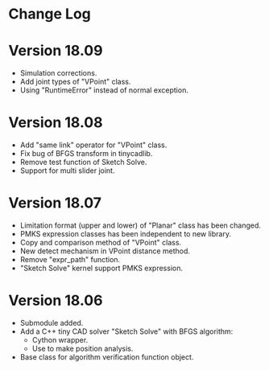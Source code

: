 Change Log
===

Version 18.09
===

+ Simulation corrections.
+ Add joint types of "VPoint" class.
+ Using "RuntimeError" instead of normal exception.

Version 18.08
===

+ Add "same link" operator for "VPoint" class.
+ Fix bug of BFGS transform in tinycadlib.
+ Remove test function of Sketch Solve.
+ Support for multi slider joint.

Version 18.07
===

+ Limitation format (upper and lower) of "Planar" class has been changed.
+ PMKS expression classes has been independent to new library.
+ Copy and comparison method of "VPoint" class.
+ New detect mechanism in VPoint distance method.
+ Remove "expr_path" function.
+ "Sketch Solve" kernel support PMKS expression.

Version 18.06
===

+ Submodule added.
+ Add a C++ tiny CAD solver "Sketch Solve" with BFGS algorithm:
    + Cython wrapper.
    + Use to make position analysis.
+ Base class for algorithm verification function object.
